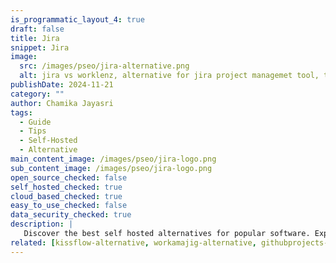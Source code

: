 ```yaml
---
is_programmatic_layout_4: true
draft: false
title: Jira
snippet: Jira
image:
  src: /images/pseo/jira-alternative.png
  alt: jira vs worklenz, alternative for jira project managemet tool, task management, resource management, productivity, self-hosted
publishDate: 2024-11-21
category: ""
author: Chamika Jayasri
tags:
  - Guide
  - Tips
  - Self-Hosted
  - Alternative
main_content_image: /images/pseo/jira-logo.png
sub_content_image: /images/pseo/jira-logo.png
open_source_checked: false
self_hosted_checked: true
cloud_based_checked: true
easy_to_use_checked: false
data_security_checked: true
description: |
   Discover the best self hosted alternatives for popular software. Explore our comprehensive guides and find the perfect solution for your needs today.
related: [kissflow-alternative, workamajig-alternative, githubprojects-alternative, taiga-alternative]
---
```


